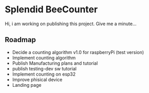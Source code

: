 # Splendid BeeCounter
Hi, i am working on publishing this project. Give me a minute...

## Roadmap

* Decide a counting algorithm v1.0 for raspberryPi (test version)
* Implement counting algorithm
* Publish Manufacturing plans and tutorial
* publish testing-dev sw tutorial
* Implement counting on esp32
* Improve phisical device
* Landing page
  
